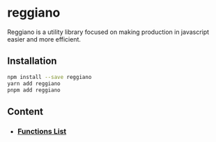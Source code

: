 # reggiano

Reggiano is a utility library focused on making production in javascript easier and more efficient.

## Installation
```bash
npm install --save reggiano
yarn add reggiano
pnpm add reggiano
```

## Content

- ### [Functions List](functions/masterlist.md)

